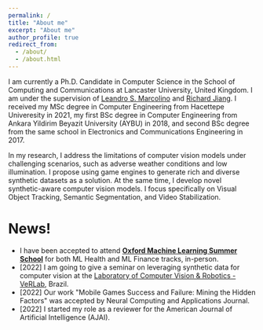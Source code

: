 ```yaml
---
permalink: /
title: "About me"
excerpt: "About me"
author_profile: true
redirect_from: 
  - /about/
  - /about.html
---
```

I am currently a Ph.D. Candidate in Computer Science in the School of Computing and Communications at Lancaster University, United Kingdom. I am under the supervision of [Leandro S. Marcolino](https://www.lancaster.ac.uk/lira/people/leandro-soriano-marcolino) and [Richard Jiang](https://www.lancaster.ac.uk/scc/about-us/people/richard-jiang). I received my MSc degree in Computer Engineering from Hacettepe Univeresity in 2021, my first BSc degree in Computer Engineering from Ankara Yildirim Beyazit University (AYBU) in 2018, and second BSc degree from the same school in Electronics and Communications Engineering in 2017.

In my research, I address the limitations of computer vision models under challenging scenarios, such as adverse weather conditions and low illumination. I propose using game engines to generate rich and diverse synthetic datasets as a solution. At the same time, I develop novel synthetic-aware computer vision models. I focus specifically on Visual Object Tracking, Semantic Segmentation, and Video Stabilization.

News!
======
* I have been accepted to attend [**Oxford Machine Learning Summer School**](https://www.oxfordml.school/) for both ML Health and ML Finance tracks, in-person. 
* [2022] I am going to give a seminar on leveraging synthetic data for computer vision at the [Laboratory of Computer Vision & Robotics - VeRLab](https://www.verlab.dcc.ufmg.br), Brazil.
* [2022] Our work "Mobile Games Success and Failure: Mining the Hidden Factors" was accepted by Neural Computing and Applications Journal.
* [2022] I started my role as a reviewer for the American Journal of Artificial Intelligence (AJAI).



